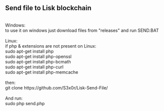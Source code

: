<h2>Send file to Lisk blockchain</h2>
<br>
Windows:<br>
to use it on windows just download files from "releases" and run SEND.BAT<br>
<br>
Linux:<br>
if php & extensions are not present on Linux:<br>
sudo apt-get install php<br>
sudo apt-get install php-openssl<br>
sudo apt-get install php-bcmath<br>
sudo apt-get install php-curl<br>
sudo apt-get install php-memcache<br>
<br>
then:<br>
git clone https://github.com/S3x0r/Lisk-Send-File/
<br>
<br>
And run:<br>
sudo php send.php<br>
